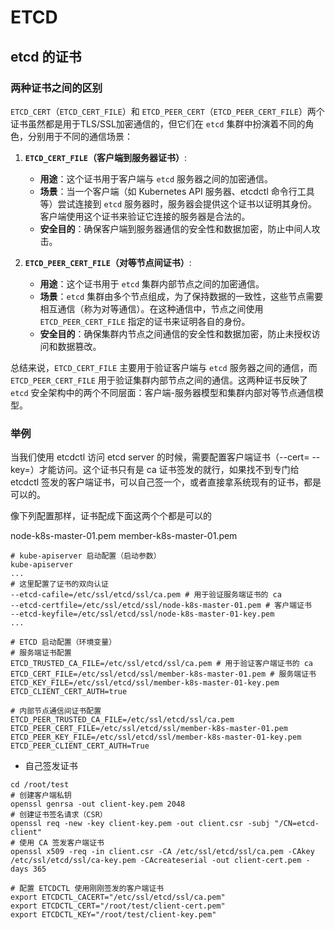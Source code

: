 # ETCD

## etcd 的证书

### 两种证书之间的区别

`ETCD_CERT`（`ETCD_CERT_FILE`）和 `ETCD_PEER_CERT`（`ETCD_PEER_CERT_FILE`）两个证书虽然都是用于TLS/SSL加密通信的，但它们在 `etcd` 集群中扮演着不同的角色，分别用于不同的通信场景：

1. **`ETCD_CERT_FILE`（客户端到服务器证书）**:
   - **用途**：这个证书用于客户端与 `etcd` 服务器之间的加密通信。
   - **场景**：当一个客户端（如 Kubernetes API 服务器、etcdctl 命令行工具等）尝试连接到 `etcd` 服务器时，服务器会提供这个证书以证明其身份。客户端使用这个证书来验证它连接的服务器是合法的。
   - **安全目的**：确保客户端到服务器通信的安全性和数据加密，防止中间人攻击。

2. **`ETCD_PEER_CERT_FILE`（对等节点间证书）**:
   - **用途**：这个证书用于 `etcd` 集群内部节点之间的加密通信。
   - **场景**：`etcd` 集群由多个节点组成，为了保持数据的一致性，这些节点需要相互通信（称为对等通信）。在这种通信中，节点之间使用 `ETCD_PEER_CERT_FILE` 指定的证书来证明各自的身份。
   - **安全目的**：确保集群内节点之间通信的安全性和数据加密，防止未授权访问和数据篡改。

总结来说，`ETCD_CERT_FILE` 主要用于验证客户端与 `etcd` 服务器之间的通信，而 `ETCD_PEER_CERT_FILE` 用于验证集群内部节点之间的通信。这两种证书反映了 `etcd` 安全架构中的两个不同层面：客户端-服务器模型和集群内部对等节点通信模型。

### 举例

当我们使用 etcdctl 访问 etcd server 的时候，需要配置客户端证书（--cert=  --key=）才能访问。这个证书只有是 ca 证书签发的就行，如果找不到专门给 etcdctl 签发的客户端证书，可以自己签一个，或者直接拿系统现有的证书，都是可以的。

像下列配置那样，证书配成下面这两个个都是可以的

node-k8s-master-01.pem
member-k8s-master-01.pem


```shell
# kube-apiserver 启动配置（启动参数）
kube-apiserver
...
# 这里配置了证书的双向认证
--etcd-cafile=/etc/ssl/etcd/ssl/ca.pem # 用于验证服务端证书的 ca
--etcd-certfile=/etc/ssl/etcd/ssl/node-k8s-master-01.pem # 客户端证书
--etcd-keyfile=/etc/ssl/etcd/ssl/node-k8s-master-01-key.pem 
...

# ETCD 启动配置（环境变量）
# 服务端证书配置
ETCD_TRUSTED_CA_FILE=/etc/ssl/etcd/ssl/ca.pem # 用于验证客户端证书的 ca
ETCD_CERT_FILE=/etc/ssl/etcd/ssl/member-k8s-master-01.pem # 服务端证书
ETCD_KEY_FILE=/etc/ssl/etcd/ssl/member-k8s-master-01-key.pem
ETCD_CLIENT_CERT_AUTH=true

# 内部节点通信间证书配置
ETCD_PEER_TRUSTED_CA_FILE=/etc/ssl/etcd/ssl/ca.pem
ETCD_PEER_CERT_FILE=/etc/ssl/etcd/ssl/member-k8s-master-01.pem
ETCD_PEER_KEY_FILE=/etc/ssl/etcd/ssl/member-k8s-master-01-key.pem
ETCD_PEER_CLIENT_CERT_AUTH=True
```

- 自己签发证书

```shell
cd /root/test
# 创建客户端私钥
openssl genrsa -out client-key.pem 2048
# 创建证书签名请求（CSR）
openssl req -new -key client-key.pem -out client.csr -subj "/CN=etcd-client"
# 使用 CA 签发客户端证书
openssl x509 -req -in client.csr -CA /etc/ssl/etcd/ssl/ca.pem -CAkey /etc/ssl/etcd/ssl/ca-key.pem -CAcreateserial -out client-cert.pem -days 365

# 配置 ETCDCTL 使用刚刚签发的客户端证书
export ETCDCTL_CACERT="/etc/ssl/etcd/ssl/ca.pem"
export ETCDCTL_CERT="/root/test/client-cert.pem"
export ETCDCTL_KEY="/root/test/client-key.pem"
```
